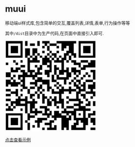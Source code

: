 # muui
移动端ui样式库,包含简单的交互,覆盖列表,详情,表单,行为操作等等

其中`/dist`目录中为生产代码,在页面中直接引入即可.

![手机扫码查看](./example/images/muui.png)

[点击查看示例](https://yaotaiyang.github.io/muui/example/)
